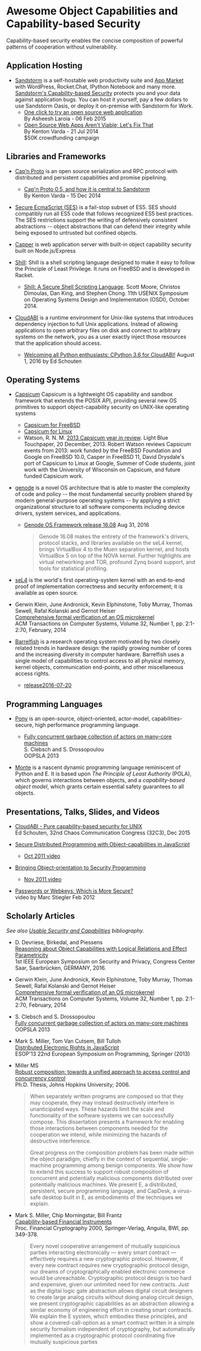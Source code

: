 # Awesome Object Capabilities and Capability-based Security

Capability-based security enables the concise composition of powerful
patterns of cooperation without vulnerability.


## Application Hosting

  - [Sandstorm](https://sandstorm.io/) is a self-hostable web
    productivity suite and [App Market](https://apps.sandstorm.io/)
    with WordPress, Rocket.Chat, IPython Notebook and many more.
    [Sandstorm's Capability-based Security][scap] protects you and
    your data against application bugs. You can host it yourself, pay
    a few dollars to use Sandstorm Oasis, or deploy it on-premise with
    Sandstorm for Work.
    - [One click to try an open source web application][1502]  
      By Asheesh Laroia - 06 Feb 2015
    - [Open Source Web Apps Aren't Viable; Let's Fix That][1407]  
      By Kenton Varda - 21 Jul 2014  
      $50K crowdfunding campaign

[scap]: https://sandstorm.io/how-it-works#capabilities
[1407]: https://sandstorm.io/news/2014-07-21-open-source-web-apps-require-federated-hosting
[1502]: https://sandstorm.io/news/2015-02-06-app-demo


## Libraries and Frameworks

  - [Cap’n Proto](https://capnproto.org/) is an open source
    serialization and RPC protocol with distributed and persistent
    capabilities and promise pipelining.
    - [Cap'n Proto 0.5, and how it is central to Sandstorm][1412]  
      By Kenton Varda - 15 Dec 2014

  - [Secure EcmaScript (SES)](https://github.com/google/caja/wiki/SES)
    is a fail-stop subset of ES5. SES should compatibly run all ES5
    code that follows recognized ES5 best practices. The SES
    restrictions support the writing of defensively consistent
    abstractions -- object abstractions that can defend their
    integrity while being exposed to untrusted but confined objects.

  - [Capper](https://github.com/marcsAtSkyhunter/Capper) is web
    application server with built-in object capability security built
    on Node.js/Express

  - [Shill](http://shill-lang.org): Shill is a shell scripting
    language designed to make it easy to follow the Principle of Least
    Privilege. It runs on FreeBSD and is developed in Racket.
    - [Shill: A Secure Shell Scripting Language][shill-osdi]. Scott
      Moore, Christos Dimoulas, Dan King, and Stephen Chong. 11th
      USENIX Symposium on Operating Systems Design and Implementation
      (OSDI), October 2014.

  - [CloudABI](https://nuxi.nl/) is a runtime environment for
    Unix-like systems that introduces dependency injection to full
    Unix applications. Instead of allowing applications to open
    arbitrary files on disk and connect to arbitrary systems on the
    network, you as a user exactly inject those resources that the
    application should access.
    - [Welcoming all Python enthusiasts: CPython 3.6 for CloudABI!](https://nuxi.nl/blog/2016/08/01/cloudabi-python.html)
      August 1, 2016 by Ed Schouten

[1412]: https://sandstorm.io/news/2014-12-15-capnproto-0.5
[shill-osdi]: http://shill.seas.harvard.edu/shill-osdi-2014.pdf

## Operating Systems

  - [Capsicum](https://www.cl.cam.ac.uk/research/security/capsicum/)
    Capsicum is a lightweight OS capability and sandbox framework that
    extends the POSIX API, providing several new OS primitives to
    support object-capability security on UNIX-like operating systems
    - [Capsicum for FreeBSD](https://www.cl.cam.ac.uk/research/security/capsicum/freebsd.html)
    - [Capsicum for Linux](https://www.cl.cam.ac.uk/research/security/capsicum/linux.html)
    - Watson,
      R. N. M. [2013 Capsicum year in review](https://www.lightbluetouchpaper.org/2013/12/20/2013-capsicum-year-in-review/). Light
      Blue Touchpaper, 20 December, 2013. Robert Watson reviews
      Capsicum events from 2013: work funded by the FreeBSD Foundation
      and Google on FreeBSD 10.0, Casper in FreeBSD 11, David
      Drysdale's port of Capsicum to Linux at Google, Summer of Code
      students, joint work with the University of Wisconsin on
      Capsicum, and future funded Capsicum work.

  - [genode](https://genode.org/) is a novel OS architecture that is
    able to master the complexity of code and policy -- the most
    fundamental security problem shared by modern general-purpose
    operating systems -- by applying a strict organizational structure
    to all software components including device drivers, system
    services, and applications.
    - [Genode OS Framework release 16.08][1608] Aug 31, 2016  
      > Genode 16.08 makes the entirety of the framework's drivers,
      > protocol stacks, and libraries available on the seL4 kernel,
      > brings VirtualBox 4 to the Muen separation kernel, and hosts
      > VirtualBox 5 on top of the NOVA kernel. Further highlights are
      > virtual networking and TOR, profound Zynq board support, and
      > tools for statistical profiling.

[1608]: https://genode.org/news/genode-os-framework-release-16.08

  - [seL4](https://sel4.systems/) is the world's first
    operating-system kernel with an end-to-end proof of implementation
    correctness and security enforcement; it is available as open
    source.

   - Gerwin Klein, June Andronick, Kevin Elphinstone, Toby Murray, Thomas Sewell, Rafal Kolanski and Gernot Heiser  
     [Comprehensive formal verification of an OS microkernel][AEMSKH_14]  
     ACM Transactions on Computer Systems, Volume 32, Number 1, pp. 2:1-2:70, February, 2014

  - [Barrelfish](http://www.barrelfish.org/) is a research operating
    system motivated by two closely related trends in hardware design:
    the rapidly growing number of cores and the increasing diversity
    in computer hardware. Barrelfish uses a single model of
    capabilities to control access to all physical memory, kernel
    objects, communication end-points, and other miscellaneous access
    rights.
    - [release2016-07-20](http://git.barrelfish.org/?p=barrelfish;a=shortlog;h=refs/tags/release2016-07-20)
     
[AEMSKH_14]: http://ts.data61.csiro.au/publications/nictaabstracts/Klein_AEMSKH_14.abstract.pml


## Programming Languages

  - [Pony](http://www.ponylang.org/) is an open-source,
    object-oriented, actor-model, capabilities-secure, high
    performance programming language.
    - [Fully concurrent garbage collection of actors on many-core machines][237]  
      S. Clebsch and S. Drossopoulou  
      OOPSLA 2013

  - [Monte](http://www.monte-language.org/) is a nascent dynamic
    programming language reminiscent of Python and E. It is based upon
    _The Principle of Least Authority_ (POLA), which governs
    interactions between objects, and a _capability-based object
    model_, which grants certain essential safety guarantees to all
    objects.


## Presentations, Talks, Slides, and Videos

  - [CloudABI - Pure capability-based security for UNIX](https://www.youtube.com/watch?v=62cYMmSY2Dc)  
    Ed Schouten, 32nd Chaos Communication Congress (32C3), Dec 2015
    
    
    
  - [Secure Distributed Programming with Object-capabilities in JavaScript](http://soft.vub.ac.be/events/mobicrant_talks/talk1_ocaps_js.pdf)
    - [Oct 2011 video](https://www.youtube.com/watch?v=w9hHHvhZ_HY) 
  - [Bringing Object-orientation to Security Programming](http://soft.vub.ac.be/events/mobicrant_talks/talk2_OO_security.pdf)
    - [Nov 2011 video](https://www.youtube.com/watch?v=oBqeDYETXME)

  - [Passwords or Webkeys: Which is More Secure?](https://www.youtube.com/watch?v=C7Pt9PGs4C4)  
    video by Marc Stiegler Feb 2012

## Scholarly Articles

_See also [Usable Security and Capabilities](https://www.zotero.org/connolly/items/collectionKey/FZ8P5G54/itemKey/2ZPIX23N) bibliography._

  - D. Devriese, Birkedal, and Piessens  
    [Reasoning about Object Capabilities with Logical Relations and Effect Parametricity](https://lirias.kuleuven.be/handle/123456789/529252)  
    1st IEEE European Symposium on Security and Privacy, Congress Center Saar, Saarbrücken, GERMANY, 2016.

  - Gerwin Klein, June Andronick, Kevin Elphinstone, Toby Murray, Thomas Sewell, Rafal Kolanski and Gernot Heiser  
    [Comprehensive formal verification of an OS microkernel][AEMSKH_14]  
    ACM Transactions on Computer Systems, Volume 32, Number 1, pp. 2:1-2:70, February, 2014

  - S. Clebsch and S. Drossopoulou  
    [Fully concurrent garbage collection of actors on many-core machines][237]  
    OOPSLA 2013

  - Mark S. Miller, Tom Van Cutsem, Bill Tulloh  
    [Distributed Electronic Rights in JavaScript][40673]  
    ESOP'13 22nd European Symposium on Programming, Springer (2013)
  - Miller MS  
    [Robust composition: towards a unified approach to access control and concurrency control][markm-thesis]  
    Ph.D. Thesis, Johns Hopkins University; 2006.
    > When separately written programs are composed so that they may
    > cooperate, they may instead destructively interfere in
    > unanticipated ways. These hazards limit the scale and
    > functionality of the software systems we can successfully
    > compose. This dissertation presents a framework for enabling
    > those interactions between components needed for the cooperation
    > we intend, while minimizing the hazards of destructive
    > interference.
    >
    > Great progress on the composition problem has been
    > made within the object paradigm, chiefly in the context of
    > sequential, single-machine programming among benign
    > components. We show how to extend this success to support robust
    > composition of concurrent and potentially malicious components
    > distributed over potentially malicious machines. We present E, a
    > distributed, persistent, secure programming language, and
    > CapDesk, a virus-safe desktop built in E, as embodiments of the
    > techniques we explain.

  - Mark S. Miller, Chip Morningstar, Bill Frantz  
    [Capability-based Financial Instruments][ode]  
    Proc. Financial Cryptography 2000, Springer-Verlag, Anguila, BWI,
    pp. 349-378.  
    > Every novel cooperative arrangement of mutually suspicious parties
    > interacting electronically — every smart contract — effectively requires a new
    > cryptographic protocol. However, if every new contract requires new
    > cryptographic protocol design, our dreams of cryptographically enabled
    > electronic commerce would be unreachable. Cryptographic protocol design is
    > too hard and expensive, given our unlimited need for new contracts.
    > Just as the digital logic gate abstraction allows digital circuit designers to create large analog circuits without doing analog circuit design, we present
    > cryptographic capabilities as an abstraction allowing a similar economy of
    > engineering effort in creating smart contracts. We explain the E system, which
    > embodies these principles, and show a covered-call-option as a smart contract
    > written in a simple security formalism independent of cryptography, but
    > automatically implemented as a cryptographic protocol coordinating five
    > mutually suspicious parties

[237]: https://github.com/ponylang/ponylang.github.io/blob/master/media/papers/opsla237-clebsch.pdf
[40673]: http://research.google.com/pubs/pub40673.html
[markm-thesis]: http://www.erights.org/talks/thesis/markm-thesis.pdf
[ode]: http://www.erights.org/elib/capability/ode/ode.pdf
